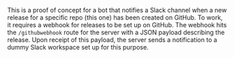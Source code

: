 This is a proof of concept for a bot that notifies a Slack channel when a new release for a specific repo (this one) has been created on GitHub. To work, it requires a webhook for releases to be set up on GitHub. The webhook hits the `/githubwebhook` route for the server with a JSON payload describing the release. Upon receipt of this payload, the server sends a notification to a dummy Slack workspace set up for this purpose. 
